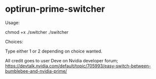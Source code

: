 # optirun-prime-switcher

Usage:

chmod +x ./switcher
./switcher

Choices:

Type either 1 or 2 depending on choice wanted.

All credit goes to user Deve on Nvidia developer forum;
https://devtalk.nvidia.com/default/topic/705993/easy-switch-between-bumblebee-and-nvidia-prime/

